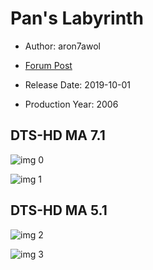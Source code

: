 # Pan's Labyrinth

* Author: aron7awol

* [Forum Post](https://www.avsforum.com/threads/bass-eq-for-filtered-movies.2995212/post-58645316)

* Release Date: 2019-10-01
* Production Year: 2006

## DTS-HD MA 7.1

![img 0](https://i.imgur.com/aHodfdY.jpg)

![img 1](https://i.imgur.com/pt271Jt.png)

## DTS-HD MA 5.1

![img 2](https://i.imgur.com/MilmdBo.jpg)

![img 3](https://i.imgur.com/tiu5xij.png)

